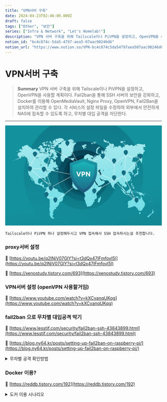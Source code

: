 ```yaml
---
title: "VPN서버 구축"
date: 2024-04-23T02:46:00.000Z
draft: false
tags: ["Other", "보안"]
series: ["Infra & Network", "Let's Homelab!"]
description: "VPN 서버 구축을 위해 Tailscale이나 PiVPN을 설정하고, OpenVPN을 사용할 계획이다. Fail2ban을 통해 SSH 서버의 보안을 강화하고, Docker를 이용해 OpenMediaVault, Nginx Proxy, OpenVPN, Fail2Ban을 설치하여 관리할 수 있다. 각 서비스의 설정 파일을 수정하여 외부에서 안전하게 NAS에 접속할 수 있도록 하고, 무차별 대입 공격을 차단한다."
notion_id: "bc4c874c-5da5-4797-aea5-07aac90246d6"
notion_url: "https://www.notion.so/VPN-bc4c874c5da54797aea507aac90246d6"
---
```


# VPN서버 구축

> **Summary**
> VPN 서버 구축을 위해 Tailscale이나 PiVPN을 설정하고, OpenVPN을 사용할 계획이다. Fail2ban을 통해 SSH 서버의 보안을 강화하고, Docker를 이용해 OpenMediaVault, Nginx Proxy, OpenVPN, Fail2Ban을 설치하여 관리할 수 있다. 각 서비스의 설정 파일을 수정하여 외부에서 안전하게 NAS에 접속할 수 있도록 하고, 무차별 대입 공격을 차단한다.

---

![Image](image_a4b4773a9775.png)

```latex
Tailscale이나 PiVPN 하나 설정해두시고 VPN 접속해서 SSH 접속하시는걸 추천합니다.
```

### proxy서버 설정

🔗 [https://youtu.be/q2lNjV07GlY?si=t3dQx47IFmfovI5l](https://youtu.be/q2lNjV07GlY?si=t3dQx47IFmfovI5l)

🔗 [https://xenostudy.tistory.com/693](https://xenostudy.tistory.com/693)

### VPN서버 설정 (openVPN 사용할거임)

🔗 [https://www.youtube.com/watch?v=kXCvanqUKqg](https://www.youtube.com/watch?v=kXCvanqUKqg)

### fail2ban 으로 무차별 대입공격 막기

🔗 [https://www.lesstif.com/security/fail2ban-ssh-43843899.html](https://www.lesstif.com/security/fail2ban-ssh-43843899.html)

🔗 [https://blog.ny64.kr/posts/setting-up-fail2ban-on-raspberry-pi/](https://blog.ny64.kr/posts/setting-up-fail2ban-on-raspberry-pi/)

<details>
<summary>무차별 공격 확인방법</summary>

# Fail2ban의 필요성

설치에 앞서 먼저 Fail2ban의 필요성을 알아봅시다.

만약 라즈베리파이가 외부 네트워크에 연결되어 있다면 아래 명령어를 한번 실행해 보세요.

```latex
journalctl -f
```

![Image](image_985e2d54abe9.png)

**journalctl -f 실행 결과**

저는 이미 **Fail2ban**과 **OTP** 설정이 완료되어 있어 로그인 시도는 보이지 않지만, 이러한 보안 설정이 되어있지 않을 경우에는

`Failed password for XXX from X.X.X.X port XXX` 이러한 식으로 **무차별 대입 공격 시도**가 수없이 들어오는 것을 확인할 수 있습니다.

~~**글로벌한 내 서버!**~~

Fail2ban이 이러한 SSH 로그인 시도를 필터를 통해 걸러주고, 자동으로 차단 해주는 역할을 합니다.

</details>

### Docker 이용?

🔗 [https://reddb.tistory.com/192](https://reddb.tistory.com/192)

<details>
<summary>도커 이용 시나리오</summary>

라즈베리파이에 OpenMediaVault와 함께 Nginx Proxy, OpenVPN, Fail2Ban을 Docker를 사용하여 간편하게 설치하고 관리할 수 있습니다. 다음은 그 과정을 단계별로 설명한 것입니다.

1. 라즈베리파이에 Docker 설치
```plain text
Copy codecurl -sSL https://get.docker.com | sh
sudo usermod -aG docker pi

```

1. Docker Compose 설치
```plain text
Copy codesudo apt-get install libffi-dev libssl-dev python3 python3-pip
sudo pip3 install docker-compose

```

1. OpenMediaVault Docker 컨테이너 실행
```plain text
Copy codedocker run -d --name openmediavault \
  --net=host \
  --privileged \
  -v /sys/fs/cgroup:/sys/fs/cgroup:ro \
  -v /dev/disk/by-label/DATA:/DATA \
  -v /dev/disk/by-label/BACKUP:/BACKUP \
  linuxserver/openmediavault

```

1. Nginx Proxy Manager Docker 컨테이너 실행
```plain text
Copy codedocker run -d \
  --name nginx-proxy-manager \
  -p 80:80 \
  -p 443:443 \
  -v /path/to/config:/config \
  -v /path/to/letsencrypt:/etc/letsencrypt \
  jc21/nginx-proxy-manager

```

1. OpenVPN Docker 컨테이너 실행
```plain text
Copy codedocker run -d \
  --name openvpn \
  --cap-add=NET_ADMIN \
  -e OPENVPN_PROVIDER=ovpn_udp \
  -v /path/to/openvpn-data:/etc/openvpn \
  -p 1194:1194/udp \
  kylemanna/openvpn

```

1. Fail2Ban Docker 컨테이너 실행
```plain text
Copy codedocker run -d \
  --name fail2ban \
  --cap-add NET_ADMIN \
  --cap-add NET_RAW \
  --network host \
  -v /path/to/fail2ban/data:/data \
  -v /var/log:/var/log:ro \
  crazymax/fail2ban:latest

```

이제 각 서비스의 설정 파일을 적절히 수정하고, Nginx Proxy Manager를 통해 OpenMediaVault 웹 인터페이스에 접속할 수 있도록 설정합니다.

또한, OpenVPN을 통해 외부에서 안전하게 NAS에 접속할 수 있고, Fail2Ban을 통해 SSH, OpenVPN, Nginx Proxy Manager 등에 대한 무차별 대입 공격을 차단할 수 있습니다.

Docker를 사용하면 각 서비스를 독립적인 컨테이너로 실행할 수 있어 설치와 관리가 간편해지며, 필요에 따라 쉽게 업데이트하거나 백업할 수 있습니다.

</details>

